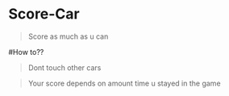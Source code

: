 # Score-Car
>Score as much as u can

#How to??
>Dont touch other cars

>Your score depends on amount time u stayed in the game
